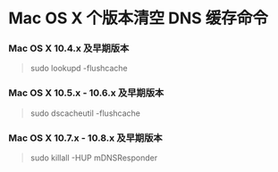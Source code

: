 # Mac OS X 个版本清空 DNS 缓存命令 #

### Mac OS X 10.4.x 及早期版本 ###
 
> sudo lookupd -flushcache
 
### Mac OS X 10.5.x - 10.6.x 及早期版本 ###
 
> sudo dscacheutil -flushcache
 
### Mac OS X 10.7.x - 10.8.x 及早期版本 ###
 
> sudo killall -HUP mDNSResponder
